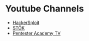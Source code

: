 # Youtube Channels

- [HackerSploit](https://www.youtube.com/channel/UC0ZTPkdxlAKf-V33tqXwi3Q)
- [STÖK](https://www.youtube.com/channel/UCQN2DsjnYH60SFBIA6IkNwg)
- [Pentester Academy TV](https://www.youtube.com/channel/UChjC1q6Ami7W0E71TzPZELA)

